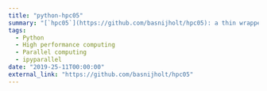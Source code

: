 ```yaml
---
title: "python-hpc05"
summary: "[`hpc05`](https://github.com/basnijholt/hpc05): a thin wrapper around `ipyparallel` to easily start workers remotely on a HPC cluster 🖥"
tags:
  - Python
  - High performance computing
  - Parallel computing
  - ipyparallel
date: "2019-25-11T00:00:00"
external_link: "https://github.com/basnijholt/hpc05"
---
```

